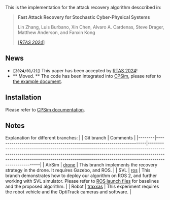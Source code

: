 This is the implementation for the attack recovery algorithm desccribed in: 

> **Fast Attack Recovery for Stochastic Cyber-Physical Systems**
>
> Lin Zhang, Luis Burbano, Xin Chen, Alvaro A. Cardenas, Steve Drager, Matthew Anderson, and Fanxin Kong
>
> [[*RTAS 2024*]](https://2024.rtas.org/)

## News
- **`[2024/01/21]`** This paper has been accepted by [RTAS 2024](https://2024.rtas.org/accepted-papers/)!
- ** Moved. ** The code has been integrated into [CPSim](https://sim.cpsec.org/en/latest/), please refer to [the example document](https://sim.cpsec.org/en/latest/5_example.html#fast-attack-recovery-for-stochastic-cyber-physical-systems).

## Installation
Please refer to [CPSim documentation](https://sim.cpsec.org/en/latest/2_install.html#installation).

## Notes
Explanation for different branches:
|        | Git branch                                                              | Comments                                                                                                                                                                                                                                                          |
|--------|-------------------------------------------------------------------------|-------------------------------------------------------------------------------------------------------------------------------------------------------------------------------------------------------------------------------------------------------------------|
| AirSim | [drone](https://github.com/CPSEC/probabilistic-recovery/tree/drone)     | This branch implements the recovery strategy in the drone. It requires Gazebo, and ROS.                                                                                                                                                                           |
| SVL    | [ros](https://github.com/CPSEC/probabilistic-recovery/tree/ros)         | This branch demonstrates how to deploy our algorithm on ROS 2, and further working with SVL simulator. Please refer to [ROS launch files](https://github.com/CPSEC/probabilistic-recovery/tree/ros/src/recovery/launch) for baselines and the proposed algorithm. |
| Robot  | [traxxas](https://github.com/CPSEC/probabilistic-recovery/tree/traxxas) | This experiment requires the robot vehicle and the OptiTrack cameras and software.                                                                                                                                                                                |